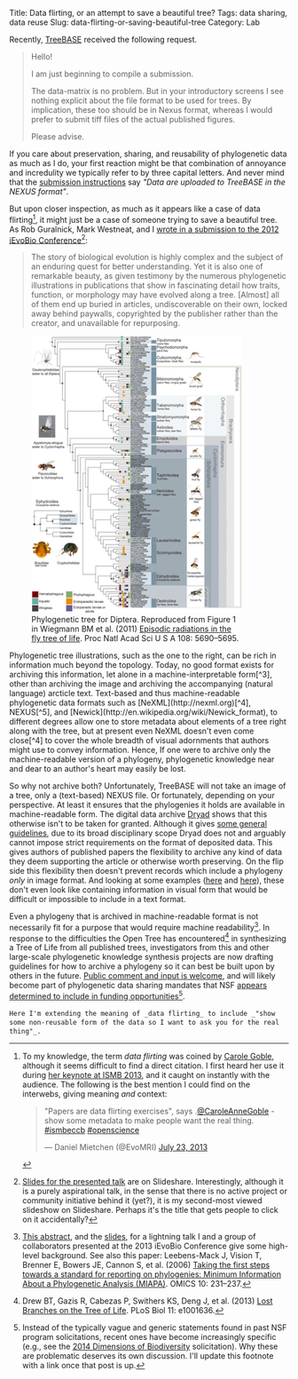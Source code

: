 Title: Data flirting, or an attempt to save a beautiful tree? 
Tags: data sharing, data reuse
Slug: data-flirting-or-saving-beautiful-tree
Category: Lab

Recently, [TreeBASE](http://treebase.org "TreeBASE") received the following request.

> Hello!
>
> I am just beginning to compile a submission.
>
> The data-matrix is no problem. But in your introductory screens I see nothing explicit about the file format to be used for trees. By implication, these too should be in Nexus format, whereas I would prefer to submit tiff files of the actual published figures.
>
> Please advise.

If you care about preservation, sharing, and reusability of phylogenetic data as much as I do, your first reaction might be that combination of annoyance and incredulity we typically refer to by three capital letters. And never mind that the [submission instructions](http://treebase.org/treebase-web/submitTutorial.html) say _"Data are uploaded to TreeBASE in the NEXUS format"_. 

But upon closer inspection, as much as it appears like a case of data flirting[^1], it might just be a case of someone trying to save a beautiful tree. As Rob Guralnick, Mark Westneat, and I [wrote in a submission to the 2012 iEvoBio Conference](http://dx.doi.org/10.7287/peerj.preprints.206v1)[^2]:

> The story of biological evolution is highly complex and the subject of an enduring quest for better understanding. Yet it is also one of remarkable beauty, as given testimony by the numerous phylogenetic illustrations in publications that show in fascinating detail how traits, function, or morphology may have evolved along a tree. [Almost] all of them end up buried in articles, undiscoverable on their own, locked away behind paywalls, copyrighted by the publisher rather than the creator, and unavailable for repurposing.

<figure style="max-width: 380px;" class="floatright">
<a href="http://www.pnas.org/content/108/14/5690/F1.expansion.html"><img class="img-responsive" src="/images/Wiegmann_et_al_Figure1.png"/></a><figcaption>
Phylogenetic tree for Diptera. Reproduced from Figure 1 in Wiegmann BM et al. (2011) <a href="http://dx.doi.org/10.1073/pnas.1012675108" target="_blank">Episodic radiations in the fly tree of life</a>. Proc Natl Acad Sci U S A 108: 5690–5695.
</figcaption></figure>
Phylogenetic tree illustrations, such as the one to the right, can be rich in information much beyond the topology. Today, no good format exists for archiving this information, let alone in a machine-interpretable form[^3], other than archiving the image and archiving the accompanying (natural language) arcticle text. Text-based and thus machine-readable phylogenetic data formats such as [NeXML](http://nexml.org)[^4], NEXUS[^5], and [Newick](http://en.wikipedia.org/wiki/Newick_format), to different degrees allow one to store metadata about elements of a tree right along with the tree, but at present even NeXML doesn't even come close[^4] to cover the whole breadth of visual adornments that authors might use to convey information. Hence, If one were to archive only the machine-readable version of a phylogeny, phylogenetic knowledge near and dear to an author's heart may easily be lost.

So why not archive both? Unfortunately, TreeBASE will not take an image of a tree, only a (text-based) NEXUS file. Or fortunately, depending on your perspective. At least it ensures that the phylogenies it holds are available in machine-readable form. The digital data archive [Dryad](http://datadryad.org) shows that this otherwise isn't to be taken for granted. Although it gives [some general guidelines](http://datadryad.org/pages/faq#depositing-acceptable-data), due to its broad disciplinary scope Dryad does not and arguably cannot impose strict requirements on the format of deposited data. This gives authors of published papers the flexibility to archive any kind of data they deem supporting the article or otherwise worth preserving. On the flip side this flexibility then doesn't prevent records which include a phylogeny _only_ in image format. And looking at some examples ([here](http://dx.doi.org/10.5061/dryad.vp634306) and [here](http://datadryad.org/resource/doi:10.5061/dryad.3mt58823)), these don't even look like containing information in visual form that would be difficult or impossible to include in a text format.

Even a phylogeny that is archived in machine-readable format is not necessarily fit for a purpose that would require machine readability[^6]. In response to the difficulties the Open Tree has encountered[^7] in synthesizing a Tree of Life from all published trees, investigators from this and other large-scale phylogenetic knowledge synthesis projects are now drafting guidelines for how to archive a phylogeny so it can best be built upon by others in the future. [Public comment and input is welcome](https://docs.google.com/document/d/1rDHUQYBM079w0v8xpWw2t292m2N3FeaaZucEsWAywYI/edit#), and will likely become part of phylogenetic data sharing mandates that NSF [appears determined to include in funding opportunities](http://blog.opentreeoflife.org/2014/01/15/data-sharing-opentree-and-golife/)[^8].

[^1]: To my knowledge, the term _data flirting_ was coined by [Carole Goble](http://en.wikipedia.org/wiki/Carole_Goble), although it seems difficult to find a direct citation. I first heard her use it during [her keynote at ISMB 2013](http://www.iscb.org/ismbeccb2013-program/ismbeccb2013-keynotes/ismbeccb2013-carolegoble), and it caught on instantly with the audience. The following is the best mention I could find on the interwebs, giving meaning _and_ context: <blockquote class="twitter-tweet" lang="en"><p>&quot;Papers are data flirting exercises&quot;, says .<a href="https://twitter.com/CaroleAnneGoble">@CaroleAnneGoble</a> - show some metadata to make people want the real thing. <a href="https://twitter.com/search?q=%23ismbeccb&amp;src=hash">#ismbeccb</a> <a href="https://twitter.com/search?q=%23openscience&amp;src=hash">#openscience</a></p>&mdash; Daniel Mietchen (@EvoMRI) <a href="https://twitter.com/EvoMRI/statuses/359578812226347008">July 23, 2013</a></blockquote>
<script async src="//platform.twitter.com/widgets.js" charset="utf-8"></script>

    Here I'm extending the meaning of _data flirting_ to include _"show some non-reusable form of the data so I want to ask you for the real thing"_. 

[^2]: [Slides for the presented talk](http://www.slideshare.net/hlapp/liberating-our-beautiful-trees-a-call-to-arms) are on Slideshare. Interestingly, although it is a purely aspirational talk, in the sense that there is no active project or community initiative behind it (yet?), it is my second-most viewed slideshow on Slideshare. Perhaps it's the title that gets people to click on it accidentally? 

[^3]: Efforts to address this have emerged. The Phylotastic II hackathon by NESCent's [Hackathons, Interoperabiliy, Phylogenetics](http://www.evoio.org/wiki/HIP) (HIP) Working Group gave rise to a subgroup named [PhyloStyloTastic](http://www.evoio.org/wiki/.TSS_and_extended_NeXML) aiming to create a CSS-like standard for "styled" phylogenies. [jsPhyloSVG](http://www.jsphylosvg.com/) is a JavaScript library that renders [phyloXML](http://www.phyloxml.org/)-formatted phylogenies with graphical adornment markup.

    See also this publication: Smits SA., Ouverney CC (2010) [jsPhyloSVG: A Javascript Library for Visualizing Interactive and Vector-Based Phylogenetic Trees on the Web](](http://dx.doi.org/10.1371/journal.pone.0012267)). PLoS ONE 5: e12267.

[^4]: Vos RA, Balhoff JP, Caravas JA, Holder MT, Lapp H, et al. (2012) [NeXML: rich, extensible, and verifiable representation of comparative data and metadata](http://dx.doi.org/10.1093/sysbio/sys025). Syst Biol 61: 675–689.

    One of the novelties of NeXML is that allows arbitrary (RDFa-style) metadata annotation of any element of a phylogeny. In principle, this could include stylistic or graphical markup, but a convention or standard for such a markup annotation does not exist yet, let alone software that would interpret it.

[^5]: Maddison D, Swofford D, Maddison W (1997) [NEXUS: an extensible file format for systematic information](http://www.ncbi.nlm.nih.gov/pubmed/11975335). Syst Biol 46: 590–621.

[^6]: [This abstract](http://dx.doi.org/10.6084/m9.figshare.902865), and the [slides](http://www.slideshare.net/hlapp/miapa-i-evobio-2013), for a lightning talk I and a group of collaborators presented at the 2013 iEvoBio Conference give some high-level background. See also this paper: Leebens-Mack J, Vision T, Brenner E, Bowers JE, Cannon S, et al. (2006) [Taking the first steps towards a standard for reporting on phylogenies: Minimum Information About a Phylogenetic Analysis (MIAPA)](http://dx.doi.org/10.1089/omi.2006.10.231). OMICS 10: 231–237.

[^7]: Drew BT, Gazis R, Cabezas P, Swithers KS, Deng J, et al. (2013) [Lost Branches on the Tree of Life](http://dx.doi.org/10.1371/journal.pbio.1001636). PLoS Biol 11: e1001636.

[^8]: Instead of the typically vague and generic statements found in past NSF program solicitations, recent ones have become increasingly specific (e.g., see the  [2014 Dimensions of Biodiversity](http://www.nsf.gov/pubs/2014/nsf14525/nsf14525.htm) solicitation). Why these are problematic deserves its own discussion. I'll update this footnote with a link once that post is up.
